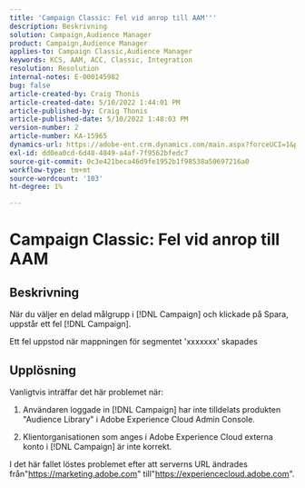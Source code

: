 ```yaml
---
title: 'Campaign Classic: Fel vid anrop till AAM'''
description: Beskrivning
solution: Campaign,Audience Manager
product: Campaign,Audience Manager
applies-to: Campaign Classic,Audience Manager
keywords: KCS, AAM, ACC, Classic, Integration
resolution: Resolution
internal-notes: E-000145982
bug: false
article-created-by: Craig Thonis
article-created-date: 5/10/2022 1:44:01 PM
article-published-by: Craig Thonis
article-published-date: 5/10/2022 1:48:03 PM
version-number: 2
article-number: KA-15965
dynamics-url: https://adobe-ent.crm.dynamics.com/main.aspx?forceUCI=1&pagetype=entityrecord&etn=knowledgearticle&id=026b133e-67d0-ec11-a7b5-00224809ccc2
exl-id: dd0ea0cd-6d48-4849-a4af-7f9562bfedc7
source-git-commit: 0c3e421beca46d9fe1952b1f98538a50697216a0
workflow-type: tm+mt
source-wordcount: '103'
ht-degree: 1%

---
```


# Campaign Classic: Fel vid anrop till AAM

## Beskrivning


När du väljer en delad målgrupp i [!DNL Campaign] och klickade på Spara, uppstår ett fel [!DNL Campaign].

Ett fel uppstod när mappningen för segmentet &#39;xxxxxxx&#39; skapades


## Upplösning


Vanligtvis inträffar det här problemet när:

1. Användaren loggade in [!DNL Campaign] har inte tilldelats produkten &quot;Audience Library&quot; i Adobe Experience Cloud Admin Console.

2. Klientorganisationen som anges i Adobe Experience Cloud externa konto i [!DNL Campaign] är inte korrekt.

I det här fallet löstes problemet efter att serverns URL ändrades från&quot;https://marketing.adobe.com&quot; till&quot;https://experiencecloud.adobe.com&quot;.
